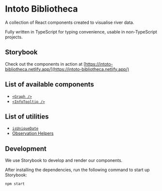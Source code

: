 # Intoto Bibliotheca

A collection of React components created to visualise river data.

Fully written in TypeScript for typing convenience, usable in non-TypeScript projects.

## Storybook

Check out the components in action at [https://intoto-bibliotheca.netlify.app/](https://intoto-bibliotheca.netlify.app/)

## List of available components

- [`<Graph />`](https://github.com/intoto-io/bibliotheca/tree/master/packages/graph)
- [`<InfoTooltip />`](https://github.com/intoto-io/bibliotheca/tree/master/packages/info-tooltip)

## List of utilities

- [`isUniqueDate`](https://github.com/intoto-io/bibliotheca/tree/master/packages/utils-is-unique-date)
- [Observation Helpers](https://github.com/intoto-io/bibliotheca/tree/master/packages/utils-observation-helpers)

## Development

We use Storybook to develop and render our components.

After installing the dependencies, run the following command to start up Storybook:

```
npm start
```
